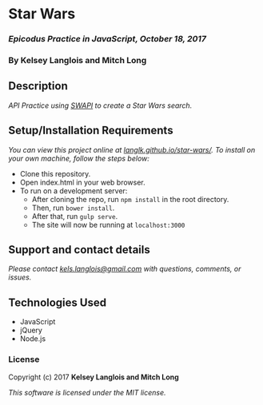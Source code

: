 # Star Wars

### _Epicodus Practice in JavaScript, October 18, 2017_

### By Kelsey Langlois and Mitch Long

## Description

_API Practice using [SWAPI](https://swapi.co/) to create a Star Wars search._

## Setup/Installation Requirements

_You can view this project online at [langlk.github.io/star-wars/](https://langlk.github.io/star-wars/). To install on your own machine, follow the steps below:_

* Clone this repository.
* Open index.html in your web browser.
* To run on a development server:
  * After cloning the repo, run ```npm install``` in the root directory.
  * Then, run ```bower install```.
  * After that, run ```gulp serve```.
  * The site will now be running at ```localhost:3000```

## Support and contact details

_Please contact [kels.langlois@gmail.com](mailto:kels.langlois@gmail.com) with questions, comments, or issues._

## Technologies Used

* JavaScript
* jQuery
* Node.js

### License

Copyright (c) 2017 **Kelsey Langlois and Mitch Long**

*This software is licensed under the MIT license.*

